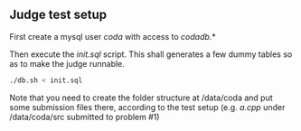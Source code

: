 ## Judge test setup

First create a mysql user *coda* with access to *codadb.**

Then execute the *init.sql* script. This shall generates a few dummy tables so as to make the judge runnable.

```bash
./db.sh < init.sql
```

Note that you need to create the folder structure at /data/coda and put some submission files there, 
according to the test setup (e.g. *a.cpp* under /data/coda/src submitted to problem #1) 

